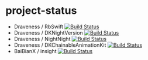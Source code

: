 # project-status

+ Draveness / RbSwift [![Build Status](https://travis-ci.org/Draveness/RbSwift.svg?branch=master)](https://travis-ci.org/Draveness/RbSwift)
+ Draveness / DKNightVersion [![Build Status](https://travis-ci.org/Draveness/DKNightVersion.svg?branch=master)](https://travis-ci.org/Draveness/DKNightVersion)
+ Draveness / NightNight [![Build Status](https://travis-ci.org/Draveness/NightNight.svg?branch=master)](https://travis-ci.org/Draveness/NightNight)
+ Draveness / DKChainableAnimationKit [![Build Status](https://travis-ci.org/Draveness/DKChainableAnimationKit.svg?branch=master)](https://travis-ci.org/Draveness/DKChainableAnimationKit)
+ BaiBianX / insight [![Build Status](https://travis-ci.org/BaiBianX/insight.svg?branch=master)](https://travis-ci.org/BaiBianX/insight)
